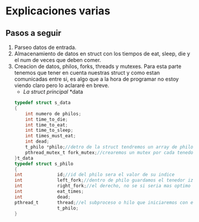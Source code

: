 # Explicaciones varias

## Pasos a seguir
1. Parseo datos de entrada.
2. Almacenamiento de datos en struct con los tiempos de eat, sleep, die y el num de veces que deben comer.
3. Creacion de datos, philos, forks, threads y mutexes.
	Para esta parte tenemos que tener en cuenta nuestras struct y como estan comunicadas entre si, es algo que a la hora de programar no estoy viendo claro pero lo aclararé en breve.
	* _La struct principal_ *data
	```C
	typedef struct s_data
	{
		int numero de philos;
		int time_to_die;
		int time_to_eat;
		int time_to_sleep;
		int times_must_eat;
		int dead;
		t_philo	*philo;//detro de la struct tendremos un array de philos con el indice [i]
		pthread_mutex_t fork_mutex;//crearemos un mutex por cada tenedor en un array de mutex
	}t_data 
	typedef struct s_philo
	{
	int				id;//id del philo sera el valor de su indice
	int				left_fork;//dentro de philo guardamos el tenedor izq y 
	int				right_fork;//el derecho, no se si seria mas optimo guardarlo en *data
	int				eat_times;
	int				dead;
	pthread_t		thread;//el subproceso o hilo que iniciaremos con este philo[i]
					t_philo;
	}
	```